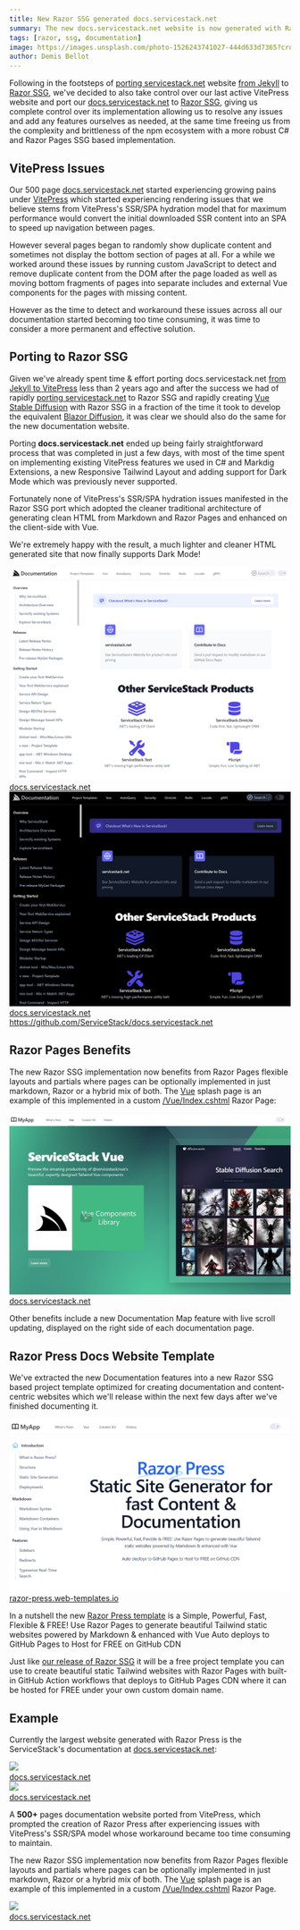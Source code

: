 ```yaml
---
title: New Razor SSG generated docs.servicestack.net
summary: The new docs.servicestack.net website is now generated with Razor SSG - now with Dark Mode!
tags: [razor, ssg, documentation]
image: https://images.unsplash.com/photo-1526243741027-444d633d7365?crop=entropy&fit=crop&h=1000&w=2000
author: Demis Bellot
---
```


Following in the footsteps of [porting servicestack.net](/posts/new_razor_ssg_website) website 
[from Jekyll](https://github.com/mythz/site) to 
[Razor SSG](https://github.com/ServiceStack/servicestack.net), we've decided to 
also take control over our last active VitePress website and port our [docs.servicestack.net](https://docs.servicestack.net) to 
[Razor SSG](https://razor-ssg.web-templates.io/), giving us complete control over its implementation allowing us to 
resolve any issues and add any features ourselves as needed, at the same time freeing us from the complexity and brittleness 
of the npm ecosystem with a more robust C# and Razor Pages SSG based implementation.

## VitePress Issues

Our 500 page [docs.servicestack.net](https://docs.servicestack.net) started experiencing growing pains under [VitePress](https://vitepress.dev)
which started experiencing rendering issues that we believe stems from VitePress's SSR/SPA hydration model that for
maximum performance would convert the initial downloaded SSR content into an SPA to speed up navigation between pages.

However several pages began to randomly show duplicate content and sometimes not display the bottom section of pages at all. 
For a while we worked around these issues by running custom JavaScript to detect and remove duplicate content from the DOM 
after the page loaded as well as moving bottom fragments of pages into separate includes and external Vue components 
for the pages with missing content. 

However as the time to detect and workaround these issues across all our documentation started becoming too time consuming,
it was time to consider a more permanent and effective solution. 

## Porting to Razor SSG

Given we've already spent time & effort porting docs.servicestack.net 
[from Jekyll to VitePress](/posts/jekyll-to-vitepress) less than 2 years ago and after the success 
we had of rapidly [porting servicestack.net](/posts/new_razor_ssg_website) to Razor SSG and rapidly creating 
[Vue Stable Diffusion](https://servicestack.net/posts/vue-stable-diffusion) with Razor SSG in a fraction of the time it 
took to develop the equivalent [Blazor Diffusion](https://docs.servicestack.net/blazor-diffusion), it was clear we
should also do the same for the new documentation website. 

Porting **docs.servicestack.net** ended up being fairly straightforward process that was completed in just a few days, 
with most of the time spent on implementing existing VitePress features we used in C# and Markdig Extensions,
a new Responsive Tailwind Layout and adding support for Dark Mode which was previously never supported.  

Fortunately none of VitePress's SSR/SPA hydration issues manifested in the Razor SSG port which adopted the 
cleaner traditional architecture of generating clean HTML from Markdown and Razor Pages and enhanced on the client-side with Vue.

We're extremely happy with the result, a much lighter and cleaner HTML generated site that now finally supports Dark Mode!

<div class="not-prose mt-8 grid grid-cols-2 gap-4">
    <a class="block group border dark:border-gray-800 hover:border-indigo-700 dark:hover:border-indigo-700" href="https://docs.servicestack.net?light">
        <img class="p-2" src="/img/posts/razor-ssg/docs.servicestack.net.png">
        <div class="bg-gray-50 dark:bg-gray-800 text-gray-600 dark:text-gray-300 font-semibold group-hover:bg-indigo-700 group-hover:text-white text-center py-2">docs.servicestack.net</div>
    </a>
    <a class="block group border dark:border-gray-800 hover:border-indigo-700 dark:hover:border-indigo-700" href="https://docs.servicestack.net?dark">
        <img class="p-2" src="/img/posts/razor-ssg/docs.servicestack.net-dark.png">
        <div class="bg-gray-50 dark:bg-gray-800 text-gray-600 dark:text-gray-300 font-semibold group-hover:bg-indigo-700 group-hover:text-white text-center py-2">docs.servicestack.net</div>
    </a>
</div>

<div class="my-8 flex justify-center">
    <a class="text-3xl text-indigo-600 hover:text-indigo-800" href="https://github.com/ServiceStack/docs.servicestack.net">https://github.com/ServiceStack/docs.servicestack.net</a>
</div>

## Razor Pages Benefits

The new Razor SSG implementation now benefits from Razor Pages flexible layouts and partials where pages can be optionally
implemented in just markdown, Razor or a hybrid mix of both. The [Vue](https://docs.servicestack.net/vue/?light) splash page is an example of this implemented in a custom
[/Vue/Index.cshtml](https://github.com/ServiceStack/docs.servicestack.net/blob/main/MyApp/Pages/Vue/Index.cshtml) Razor Page:

<div class="not-prose mt-8 grid grid-cols-2 gap-4">
    <a class="block group border dark:border-gray-800 hover:border-indigo-700 dark:hover:border-indigo-700" href="https://docs.servicestack.net/vue/?light">
        <img class="p-2" src="/img/posts/razor-ssg/razor-pages-vue.png">
        <div class="bg-gray-50 dark:bg-gray-800 text-gray-600 dark:text-gray-300 font-semibold group-hover:bg-indigo-700 group-hover:text-white text-center py-2">docs.servicestack.net</div>
    </a>
</div>

Other benefits include a new Documentation Map feature with live scroll updating, displayed on the right side of each documentation page.

## Razor Press Docs Website Template

We've extracted the new Documentation features into a new Razor SSG based project template optimized for creating
documentation and content-centric websites which we'll release within the next few days after we've finished documenting it.

<div class="not-prose mt-8 grid grid-cols-2 gap-4">
    <a class="block group border dark:border-gray-800 hover:border-indigo-700 dark:hover:border-indigo-700" href="https://razor-press.web-templates.io">
        <img class="p-2" src="https://raw.githubusercontent.com/ServiceStack/Assets/master/csharp-templates/razor-press.png">
        <div class="bg-gray-50 dark:bg-gray-800 text-gray-600 dark:text-gray-300 font-semibold group-hover:bg-indigo-700 group-hover:text-white text-center py-2">razor-press.web-templates.io</div>
    </a>
</div>

In a nutshell the new [Razor Press template](https://razor-press.web-templates.io) is a Simple, Powerful, Fast, Flexible & FREE! Use Razor Pages to generate
beautiful Tailwind static websites powered by Markdown & enhanced with Vue Auto deploys to GitHub Pages to Host
for FREE on GitHub CDN

<div class="flex justify-center">
    <lite-youtube class="w-full mx-4 my-4" width="560" height="315" videoid="uqEa_DfFFDQ" style="background-image: url('https://img.youtube.com/vi/uqEa_DfFFDQ/maxresdefault.jpg')"></lite-youtube>
</div>

Just like [our release of Razor SSG](/posts/razor-ssg) it will be a free project template you can use to create beautiful 
static Tailwind websites with Razor Pages with built-in GitHub Action workflows that deploys to GitHub Pages CDN 
where it can be hosted for FREE under your own custom domain name.

## Example

Currently the largest website generated with Razor Press is the ServiceStack's documentation at [docs.servicestack.net](https://docs.servicestack.net):

<div class="not-prose mt-8 grid grid-cols-2 gap-4">
    <a class="block group border dark:border-gray-800 hover:border-indigo-700 dark:hover:border-indigo-700" href="https://docs.servicestack.net/?light">
        <img class="p-2" src="https://servicestack.net/img/posts/razor-ssg/docs.servicestack.net.png">
        <div class="bg-gray-50 dark:bg-gray-800 text-gray-600 dark:text-gray-300 font-semibold group-hover:bg-indigo-700 group-hover:text-white text-center py-2">docs.servicestack.net</div>
    </a>
    <a class="block group border dark:border-gray-800 hover:border-indigo-700 dark:hover:border-indigo-700" href="https://docs.servicestack.net/?dark">
        <img class="p-2" src="https://servicestack.net/img/posts/razor-ssg/docs.servicestack.net-dark.png">
        <div class="bg-gray-50 dark:bg-gray-800 text-gray-600 dark:text-gray-300 font-semibold group-hover:bg-indigo-700 group-hover:text-white text-center py-2">docs.servicestack.net</div>
    </a>
</div>

A **500+** pages documentation website ported from VitePress, which prompted the creation of Razor Press after
experiencing issues with VitePress's SSR/SPA model whose workaround became too time consuming to maintain.

The new Razor SSG implementation now benefits from Razor Pages flexible layouts and partials where pages can be optionally
implemented in just markdown, Razor or a hybrid mix of both. The [Vue](https://docs.servicestack.net/vue/) splash page is an example of this implemented in a custom
[/Vue/Index.cshtml](https://github.com/NetCoreTemplates/razor-press/blob/main/MyApp/Pages/Vue/Index.cshtml) Razor Page.

<div class="not-prose mt-8 grid grid-cols-2 gap-4">
    <a class="block group border dark:border-gray-800 hover:border-indigo-700 dark:hover:border-indigo-700" href="https://docs.servicestack.net/vue/">
        <img class="p-2" src="https://docs.servicestack.net/img/pages/ssg/razor-pages-vue.png">
        <div class="bg-gray-50 dark:bg-gray-800 text-gray-600 dark:text-gray-300 font-semibold group-hover:bg-indigo-700 group-hover:text-white text-center py-2">docs.servicestack.net</div>
    </a>
</div>
